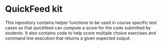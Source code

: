 # QuickFeed kit

This repository contains helper functions to be used in course specific test cases so that quickfeed can compute a score for the code submitted by students.
It also contains code to help score multiple choice exercises and command line execution that returns a given expected output.
